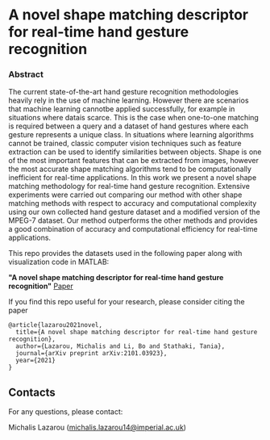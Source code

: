 # A novel shape matching descriptor for real-time hand gesture recognition


### Abstract

The  current  state-of-the-art  hand  gesture  recognition methodologies heavily rely in the use of machine learning. However there are scenarios that machine learning cannotbe applied successfully, for example in situations where datais scarce. This is the case when one-to-one matching is required between a query and a dataset of hand gestures where each gesture represents a unique class. In situations where learning algorithms cannot be trained, classic computer vision techniques such as feature extraction can be used to identify similarities between objects.  Shape is one of the most important features that can be extracted from images, however the most accurate shape matching algorithms tend to be computationally inefficient for real-time applications. In this work we present a novel shape matching methodology for real-time hand gesture recognition.  Extensive experiments were carried out comparing our method with other shape matching methods with respect to accuracy and computational complexity using our own collected hand gesture dataset and a modified version of the MPEG-7 dataset. Our method outperforms the other methods and provides a good combination of accuracy and computational efficiency for real-time applications.

This repo provides the datasets used in the following paper along with visualization code in MATLAB:
 
**"A novel shape matching descriptor for real-time hand gesture recognition"** [Paper](https://arxiv.org/abs/2101.03923)

If you find this repo useful for your research, please consider citing the paper  
```
@article{lazarou2021novel,
  title={A novel shape matching descriptor for real-time hand gesture recognition},
  author={Lazarou, Michalis and Li, Bo and Stathaki, Tania},
  journal={arXiv preprint arXiv:2101.03923},
  year={2021}
}

```

## Contacts
For any questions, please contact:

Michalis Lazarou (michalis.lazarou14@imperial.ac.uk)  


